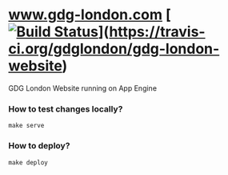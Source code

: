www.gdg-london.com [[![Build Status](https://travis-ci.org/gdglondon/gdg-london-website.svg?branch=master)](https://travis-ci.org/gdglondon/gdg-london-website)](https://travis-ci.org/gdglondon/gdg-london-website)
==================

GDG London Website running on App Engine

### How to test changes locally?

```
make serve
```

### How to deploy?

```
make deploy
```
